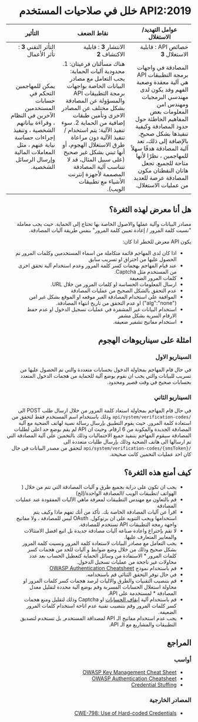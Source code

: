 <div dir="rtl" align='right'>

# API2:2019 خلل في صلاحيات المستخدم

| عوامل التهديد/ الاستغلال                                                                                                                                                                                                                                                                                                                      | نقاط الضعف	                                                                                                                                                                                                                                                                                                                                                                                                   | التأثير	                                                                                                                                                                  |
|-----------------------------------------------------------------------------------------------------------------------------------------------------------------------------------------------------------------------------------------------------------------------------------------------------------------------------------------------|---------------------------------------------------------------------------------------------------------------------------------------------------------------------------------------------------------------------------------------------------------------------------------------------------------------------------------------------------------------------------------------------------------------|---------------------------------------------------------------------------------------------------------------------------------------------------------------------------|
| خصائص API : قابلية الاستغلال **3**                                                                                                                                                                                                                                                                                                                | الانتشار **3** : قابلية الاكتشاف  **2**	                                                                                                                                                                                                                                                                                                                                                                             | التأثر التقني **3** : تأثر الأعمال	                                                                                                                                          |
| المصادقة في واجهات برمجة التطبيقات API هي آلية معقدة وصعبة الفهم وقد يكون لدى مهندسي البرمجيات ومهندس امن المعلومات بعض المفاهيم الخاطئة حول حدود المصادقة وكيفية تنفيذها بشكل صحيح. بالإضافة إلى ذلك، تعد آلية المصادقة هدفًا سهلاً للمهاجمين ، نظرًا لأنها متاحة للجميع. تجعل هاتان النقطتان مكون المصادقة عرضة للعديد من عمليات الاستغلال. | هناك مسألتان فرعيتان: 1. محدودية آليات الحماية: يجب التعامل مع مصادر البيانات الخاصة بواجهات برمجة التطبيقات API والمسؤولة عن المصادقة بشكل مختلف عن المصادر الاخرى وتأمين طبقات إضافية من الحماية 2. سوء تنفيذ الآلية: يتم استخدام / تنفيذ الآلية دون مراعاة طرق الاستغلال الهجوم، أو أنها تبني بشكل غير صحيح (على سبيل المثال، قد لا تتناسب آلية المصادقة المصممة لأجهزة إنترنت الأشياء مع تطبيقات الويب).	 | يمكن للمهاجمين التحكم في حسابات المستخدمين الآخرين في النظام ، وقراءة بياناتهم الشخصية ، وتنفيذ إجراءات حساسة نيابة عنهم ، مثل المعاملات المالية وإرسال الرسائل الشخصية.	 |


## هل أنا معرض لهذه الثغرة؟

مصادر البيانات وآلية عملها والاصول الخاصة بها تحتاج إلى الحماية. حيث يجب معاملة "نسيت كلمة المرور / إعادة تعيين كلمة المرور" بنفس طريقة آليات المصادقة.
    
 يكون API معرض للخطر اذا كان: 
 * اذا كان لدى المهاجم قائمة متكاملة من اسماء المستخدمين وكلمات المرور تم الحصول عليها من اختراق او تسريب سابق
 * عند قيام المهاجم بهجمات كسر كلمة المرور وعدم استخدام آلية تحقق اخرى من المستخدم مثل Captcha.
 * كلمات المرور الضعيفة
 * ارسال المعلومات الحساسة او كلمات المرور من خلال URL.
 * عدم التحقق بالشكل الصحيح من عمليات المصادقة
 * الموافقة على استخدام المصادقة الغير موقعه او الموقع بشكل غير امن ("alg":"none") او عدم التحقق من تاريخ انتهاء المصادقة.
 * استخدام البيانات غير المشفرة في عمليات تسجيل الدخول او عدم حفظ الارقام السرية بشكل مشفر
 * استخدام مفاتيح تشفير ضعيفة.


## امثلة على سيناريوهات الهجوم

### السيناريو الاول

 في حال قام المهاجم بمحاولة الدخول بحسابات متعددة والتي تم الحصول عليها من تسريب للبيانات والتي يجب ان نقوم بوضع آلية للحماية من هجمات الدخول المتعدد بحسابات صحيح في وقت قصير ومحدود.

### السيناريو الثاني

في حال قام المهاجم بمحاولة استعاد كلمة المرور من خلال ارسال طلب POST الى `/api/system/verification-codes` وذلك باستخدام اسم المستخدم فقط لتحقق من استعادة كلمة المرور. حيث يقوم التطبيق بإرسال رسالة نصية لهاتف الضحية مع آلية المصادقة الجديدة والمكونة من 6 ارقام. وحيث ان API لم يقم بوضع حد اعلى لطلبات المصادقة سيقوم المهاجم بتنفيذ جميع الاحتماليات وذلك بالتخمين على آلية المصادقة التي تم ارسالها الى هاتف الضحية وذلك بإرسال طلبات متعددة الى `/api/system/verification-codes/{smsToken}` لتحقق من مصدر البيانات في حال كان احد عمليات التخمين كانت صحيحة.
    

## كيف أمنع هذه الثغرة؟

*  يجب ان تكون على دراية بجميع طرق و آليات المصادقة التي تتم من خلال ( الهواتف /تطبيقات الويب /المصادقة الواحدة/إلخ)
*  قم بالتعاون مع مهندس التطبيقات لمعرفة ماهي الآليات المفقودة عند عمليات المصادقة 
*  اقرأ عن آليات المصادقة الخاصة بك. تأكد من أنك تفهم ماذا وكيف يتم استخدامها ويجب التنويه على ان برتوكول. OAuth ليس للمصادقة ، ولا مفاتيح واجهة رمجة التطبيقات API تستخدم للمصادقة.
*  لا تقم بإختراع واعادة صناعة آليات مصادقة جديدة بل اتبع افضل الامتثالات والمعايير المتعارف عليها.
*  يجب التعامل مع مصادر البيانات لاستعادة كلمة المرور ونسيت كلمة المرور بشكل صحيح وذلك من خلال وضع ضوابط و آليات للحد من هجمات كسر كلمات المرور * الاستفادة من وسائل الحماية كتعطيل الحساب بعد عدد محاولات غير ناجحة من عمليات تسجيل الدخول. 
*  قم باستخدام نموذج [OWASP Authentication Cheatsheet][3]
*  في حال توفر التحقق الثنائي قم باستخدامه.
*  قم بتنصيب التقنيات والطرق  والاليات لرصد هجمات كسر كلمات المرور او محاولة استغلال الحسابات المسربة وقم بوضع آلية محددة لتقليل معدل المصادقة * لمستخدمة على API.
*  قم باستخدام آلية [ايقاف الحسابات][4] او Captcha وذلك لتقليل ومنع هجمات كسر كلمات المرور وقم بتنصيب تقنية عدم اتاحة استخدام كلمات المرور الضعيفة.
*  يجب عدم استخدام مفاتيح الـ API لمصداقة المستخدم, بل تستخدم لتصديق التطبيقات والمشاريع مع الـ API.

## المراجع

### أواسب

* [OWASP Key Management Cheat Sheet][6]
* [OWASP Authentication Cheatsheet][3]
* [Credential Stuffing][1]

### المصادر الخارجية

* [CWE-798: Use of Hard-coded Credentials][7]

[1]: https://www.owasp.org/index.php/Credential_stuffing
[2]: https://github.com/danielmiessler/SecLists
[3]: https://cheatsheetseries.owasp.org/cheatsheets/Authentication_Cheat_Sheet.html
[4]: https://www.owasp.org/index.php/Testing_for_Weak_lock_out_mechanism_(OTG-AUTHN-003)
[5]: https://cloud.google.com/endpoints/docs/openapi/when-why-api-key
[6]: https://www.owasp.org/index.php/Key_Management_Cheat_Sheet
[7]: https://cwe.mitre.org/data/definitions/798.html


</div>
 

